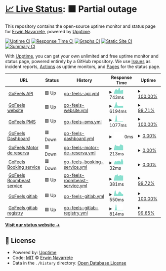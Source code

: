 # [📈 Live Status](https://rewin23.github.io/gofeels-uptime): <!--live status--> **🟧 Partial outage**

This repository contains the open-source uptime monitor and status page for [Erwin Navarrete](https://rewin23.github.io/gofeels-uptime), powered by [Upptime](https://github.com/upptime/upptime).

[![Uptime CI](https://github.com/rewin23/gofeels-uptime/workflows/Uptime%20CI/badge.svg)](https://github.com/rewin23/gofeels-uptime/actions?query=workflow%3A%22Uptime+CI%22)
[![Response Time CI](https://github.com/rewin23/gofeels-uptime/workflows/Response%20Time%20CI/badge.svg)](https://github.com/rewin23/gofeels-uptime/actions?query=workflow%3A%22Response+Time+CI%22)
[![Graphs CI](https://github.com/rewin23/gofeels-uptime/workflows/Graphs%20CI/badge.svg)](https://github.com/rewin23/gofeels-uptime/actions?query=workflow%3A%22Graphs+CI%22)
[![Static Site CI](https://github.com/rewin23/gofeels-uptime/workflows/Static%20Site%20CI/badge.svg)](https://github.com/rewin23/gofeels-uptime/actions?query=workflow%3A%22Static+Site+CI%22)
[![Summary CI](https://github.com/rewin23/gofeels-uptime/workflows/Summary%20CI/badge.svg)](https://github.com/rewin23/gofeels-uptime/actions?query=workflow%3A%22Summary+CI%22)

With [Upptime](https://upptime.js.org), you can get your own unlimited and free uptime monitor and status page, powered entirely by a GitHub repository. We use [Issues](https://github.com/rewin23/gofeels-uptime/issues) as incident reports, [Actions](https://github.com/rewin23/gofeels-uptime/actions) as uptime monitors, and [Pages](https://rewin23.github.io/gofeels-uptime) for the status page.

<!--start: status pages-->
<!-- This summary is generated by Upptime (https://github.com/upptime/upptime) -->
<!-- Do not edit this manually, your changes will be overwritten -->
<!-- prettier-ignore -->
| URL | Status | History | Response Time | Uptime |
| --- | ------ | ------- | ------------- | ------ |
| <img alt="" src="https://icons.duckduckgo.com/ip3/api.gofeels.com.ico" height="13"> [GoFeels API](https://api.gofeels.com) | 🟩 Up | [go-feels-api.yml](https://github.com/rewin23/gofeels-uptime/commits/HEAD/history/go-feels-api.yml) | <details><summary><img alt="Response time graph" src="./graphs/go-feels-api/response-time-week.png" height="20"> 743ms</summary><br><a href="https://rewin23.github.io/gofeels-uptime/history/go-feels-api"><img alt="Response time 1139" src="https://img.shields.io/endpoint?url=https%3A%2F%2Fraw.githubusercontent.com%2Frewin23%2Fgofeels-uptime%2FHEAD%2Fapi%2Fgo-feels-api%2Fresponse-time.json"></a><br><a href="https://rewin23.github.io/gofeels-uptime/history/go-feels-api"><img alt="24-hour response time 597" src="https://img.shields.io/endpoint?url=https%3A%2F%2Fraw.githubusercontent.com%2Frewin23%2Fgofeels-uptime%2FHEAD%2Fapi%2Fgo-feels-api%2Fresponse-time-day.json"></a><br><a href="https://rewin23.github.io/gofeels-uptime/history/go-feels-api"><img alt="7-day response time 743" src="https://img.shields.io/endpoint?url=https%3A%2F%2Fraw.githubusercontent.com%2Frewin23%2Fgofeels-uptime%2FHEAD%2Fapi%2Fgo-feels-api%2Fresponse-time-week.json"></a><br><a href="https://rewin23.github.io/gofeels-uptime/history/go-feels-api"><img alt="30-day response time 849" src="https://img.shields.io/endpoint?url=https%3A%2F%2Fraw.githubusercontent.com%2Frewin23%2Fgofeels-uptime%2FHEAD%2Fapi%2Fgo-feels-api%2Fresponse-time-month.json"></a><br><a href="https://rewin23.github.io/gofeels-uptime/history/go-feels-api"><img alt="1-year response time 1262" src="https://img.shields.io/endpoint?url=https%3A%2F%2Fraw.githubusercontent.com%2Frewin23%2Fgofeels-uptime%2FHEAD%2Fapi%2Fgo-feels-api%2Fresponse-time-year.json"></a></details> | <details><summary><a href="https://rewin23.github.io/gofeels-uptime/history/go-feels-api">100.00%</a></summary><a href="https://rewin23.github.io/gofeels-uptime/history/go-feels-api"><img alt="All-time uptime 99.91%" src="https://img.shields.io/endpoint?url=https%3A%2F%2Fraw.githubusercontent.com%2Frewin23%2Fgofeels-uptime%2FHEAD%2Fapi%2Fgo-feels-api%2Fuptime.json"></a><br><a href="https://rewin23.github.io/gofeels-uptime/history/go-feels-api"><img alt="24-hour uptime 100.00%" src="https://img.shields.io/endpoint?url=https%3A%2F%2Fraw.githubusercontent.com%2Frewin23%2Fgofeels-uptime%2FHEAD%2Fapi%2Fgo-feels-api%2Fuptime-day.json"></a><br><a href="https://rewin23.github.io/gofeels-uptime/history/go-feels-api"><img alt="7-day uptime 100.00%" src="https://img.shields.io/endpoint?url=https%3A%2F%2Fraw.githubusercontent.com%2Frewin23%2Fgofeels-uptime%2FHEAD%2Fapi%2Fgo-feels-api%2Fuptime-week.json"></a><br><a href="https://rewin23.github.io/gofeels-uptime/history/go-feels-api"><img alt="30-day uptime 99.89%" src="https://img.shields.io/endpoint?url=https%3A%2F%2Fraw.githubusercontent.com%2Frewin23%2Fgofeels-uptime%2FHEAD%2Fapi%2Fgo-feels-api%2Fuptime-month.json"></a><br><a href="https://rewin23.github.io/gofeels-uptime/history/go-feels-api"><img alt="1-year uptime 99.90%" src="https://img.shields.io/endpoint?url=https%3A%2F%2Fraw.githubusercontent.com%2Frewin23%2Fgofeels-uptime%2FHEAD%2Fapi%2Fgo-feels-api%2Fuptime-year.json"></a></details>
| <img alt="" src="https://icons.duckduckgo.com/ip3/www.gofeels.com.ico" height="13"> [GoFeels website](https://www.gofeels.com) | 🟩 Up | [go-feels-website.yml](https://github.com/rewin23/gofeels-uptime/commits/HEAD/history/go-feels-website.yml) | <details><summary><img alt="Response time graph" src="./graphs/go-feels-website/response-time-week.png" height="20"> 6194ms</summary><br><a href="https://rewin23.github.io/gofeels-uptime/history/go-feels-website"><img alt="Response time 7745" src="https://img.shields.io/endpoint?url=https%3A%2F%2Fraw.githubusercontent.com%2Frewin23%2Fgofeels-uptime%2FHEAD%2Fapi%2Fgo-feels-website%2Fresponse-time.json"></a><br><a href="https://rewin23.github.io/gofeels-uptime/history/go-feels-website"><img alt="24-hour response time 8435" src="https://img.shields.io/endpoint?url=https%3A%2F%2Fraw.githubusercontent.com%2Frewin23%2Fgofeels-uptime%2FHEAD%2Fapi%2Fgo-feels-website%2Fresponse-time-day.json"></a><br><a href="https://rewin23.github.io/gofeels-uptime/history/go-feels-website"><img alt="7-day response time 6194" src="https://img.shields.io/endpoint?url=https%3A%2F%2Fraw.githubusercontent.com%2Frewin23%2Fgofeels-uptime%2FHEAD%2Fapi%2Fgo-feels-website%2Fresponse-time-week.json"></a><br><a href="https://rewin23.github.io/gofeels-uptime/history/go-feels-website"><img alt="30-day response time 6979" src="https://img.shields.io/endpoint?url=https%3A%2F%2Fraw.githubusercontent.com%2Frewin23%2Fgofeels-uptime%2FHEAD%2Fapi%2Fgo-feels-website%2Fresponse-time-month.json"></a><br><a href="https://rewin23.github.io/gofeels-uptime/history/go-feels-website"><img alt="1-year response time 7392" src="https://img.shields.io/endpoint?url=https%3A%2F%2Fraw.githubusercontent.com%2Frewin23%2Fgofeels-uptime%2FHEAD%2Fapi%2Fgo-feels-website%2Fresponse-time-year.json"></a></details> | <details><summary><a href="https://rewin23.github.io/gofeels-uptime/history/go-feels-website">99.71%</a></summary><a href="https://rewin23.github.io/gofeels-uptime/history/go-feels-website"><img alt="All-time uptime 99.80%" src="https://img.shields.io/endpoint?url=https%3A%2F%2Fraw.githubusercontent.com%2Frewin23%2Fgofeels-uptime%2FHEAD%2Fapi%2Fgo-feels-website%2Fuptime.json"></a><br><a href="https://rewin23.github.io/gofeels-uptime/history/go-feels-website"><img alt="24-hour uptime 100.00%" src="https://img.shields.io/endpoint?url=https%3A%2F%2Fraw.githubusercontent.com%2Frewin23%2Fgofeels-uptime%2FHEAD%2Fapi%2Fgo-feels-website%2Fuptime-day.json"></a><br><a href="https://rewin23.github.io/gofeels-uptime/history/go-feels-website"><img alt="7-day uptime 99.71%" src="https://img.shields.io/endpoint?url=https%3A%2F%2Fraw.githubusercontent.com%2Frewin23%2Fgofeels-uptime%2FHEAD%2Fapi%2Fgo-feels-website%2Fuptime-week.json"></a><br><a href="https://rewin23.github.io/gofeels-uptime/history/go-feels-website"><img alt="30-day uptime 99.41%" src="https://img.shields.io/endpoint?url=https%3A%2F%2Fraw.githubusercontent.com%2Frewin23%2Fgofeels-uptime%2FHEAD%2Fapi%2Fgo-feels-website%2Fuptime-month.json"></a><br><a href="https://rewin23.github.io/gofeels-uptime/history/go-feels-website"><img alt="1-year uptime 99.72%" src="https://img.shields.io/endpoint?url=https%3A%2F%2Fraw.githubusercontent.com%2Frewin23%2Fgofeels-uptime%2FHEAD%2Fapi%2Fgo-feels-website%2Fuptime-year.json"></a></details>
| <img alt="" src="https://icons.duckduckgo.com/ip3/app.gofeels.com.ico" height="13"> [GoFeels PMS](https://app.gofeels.com) | 🟩 Up | [go-feels-pms.yml](https://github.com/rewin23/gofeels-uptime/commits/HEAD/history/go-feels-pms.yml) | <details><summary><img alt="Response time graph" src="./graphs/go-feels-pms/response-time-week.png" height="20"> 1077ms</summary><br><a href="https://rewin23.github.io/gofeels-uptime/history/go-feels-pms"><img alt="Response time 317" src="https://img.shields.io/endpoint?url=https%3A%2F%2Fraw.githubusercontent.com%2Frewin23%2Fgofeels-uptime%2FHEAD%2Fapi%2Fgo-feels-pms%2Fresponse-time.json"></a><br><a href="https://rewin23.github.io/gofeels-uptime/history/go-feels-pms"><img alt="24-hour response time 161" src="https://img.shields.io/endpoint?url=https%3A%2F%2Fraw.githubusercontent.com%2Frewin23%2Fgofeels-uptime%2FHEAD%2Fapi%2Fgo-feels-pms%2Fresponse-time-day.json"></a><br><a href="https://rewin23.github.io/gofeels-uptime/history/go-feels-pms"><img alt="7-day response time 1077" src="https://img.shields.io/endpoint?url=https%3A%2F%2Fraw.githubusercontent.com%2Frewin23%2Fgofeels-uptime%2FHEAD%2Fapi%2Fgo-feels-pms%2Fresponse-time-week.json"></a><br><a href="https://rewin23.github.io/gofeels-uptime/history/go-feels-pms"><img alt="30-day response time 448" src="https://img.shields.io/endpoint?url=https%3A%2F%2Fraw.githubusercontent.com%2Frewin23%2Fgofeels-uptime%2FHEAD%2Fapi%2Fgo-feels-pms%2Fresponse-time-month.json"></a><br><a href="https://rewin23.github.io/gofeels-uptime/history/go-feels-pms"><img alt="1-year response time 351" src="https://img.shields.io/endpoint?url=https%3A%2F%2Fraw.githubusercontent.com%2Frewin23%2Fgofeels-uptime%2FHEAD%2Fapi%2Fgo-feels-pms%2Fresponse-time-year.json"></a></details> | <details><summary><a href="https://rewin23.github.io/gofeels-uptime/history/go-feels-pms">100.00%</a></summary><a href="https://rewin23.github.io/gofeels-uptime/history/go-feels-pms"><img alt="All-time uptime 99.95%" src="https://img.shields.io/endpoint?url=https%3A%2F%2Fraw.githubusercontent.com%2Frewin23%2Fgofeels-uptime%2FHEAD%2Fapi%2Fgo-feels-pms%2Fuptime.json"></a><br><a href="https://rewin23.github.io/gofeels-uptime/history/go-feels-pms"><img alt="24-hour uptime 100.00%" src="https://img.shields.io/endpoint?url=https%3A%2F%2Fraw.githubusercontent.com%2Frewin23%2Fgofeels-uptime%2FHEAD%2Fapi%2Fgo-feels-pms%2Fuptime-day.json"></a><br><a href="https://rewin23.github.io/gofeels-uptime/history/go-feels-pms"><img alt="7-day uptime 100.00%" src="https://img.shields.io/endpoint?url=https%3A%2F%2Fraw.githubusercontent.com%2Frewin23%2Fgofeels-uptime%2FHEAD%2Fapi%2Fgo-feels-pms%2Fuptime-week.json"></a><br><a href="https://rewin23.github.io/gofeels-uptime/history/go-feels-pms"><img alt="30-day uptime 100.00%" src="https://img.shields.io/endpoint?url=https%3A%2F%2Fraw.githubusercontent.com%2Frewin23%2Fgofeels-uptime%2FHEAD%2Fapi%2Fgo-feels-pms%2Fuptime-month.json"></a><br><a href="https://rewin23.github.io/gofeels-uptime/history/go-feels-pms"><img alt="1-year uptime 99.93%" src="https://img.shields.io/endpoint?url=https%3A%2F%2Fraw.githubusercontent.com%2Frewin23%2Fgofeels-uptime%2FHEAD%2Fapi%2Fgo-feels-pms%2Fuptime-year.json"></a></details>
| <img alt="" src="https://icons.duckduckgo.com/ip3/admin.gofeels.com.ico" height="13"> [GoFeels Dashboard](https://admin.gofeels.com) | 🟥 Down | [go-feels-dashboard.yml](https://github.com/rewin23/gofeels-uptime/commits/HEAD/history/go-feels-dashboard.yml) | <details><summary><img alt="Response time graph" src="./graphs/go-feels-dashboard/response-time-week.png" height="20"> 0ms</summary><br><a href="https://rewin23.github.io/gofeels-uptime/history/go-feels-dashboard"><img alt="Response time 0" src="https://img.shields.io/endpoint?url=https%3A%2F%2Fraw.githubusercontent.com%2Frewin23%2Fgofeels-uptime%2FHEAD%2Fapi%2Fgo-feels-dashboard%2Fresponse-time.json"></a><br><a href="https://rewin23.github.io/gofeels-uptime/history/go-feels-dashboard"><img alt="24-hour response time 0" src="https://img.shields.io/endpoint?url=https%3A%2F%2Fraw.githubusercontent.com%2Frewin23%2Fgofeels-uptime%2FHEAD%2Fapi%2Fgo-feels-dashboard%2Fresponse-time-day.json"></a><br><a href="https://rewin23.github.io/gofeels-uptime/history/go-feels-dashboard"><img alt="7-day response time 0" src="https://img.shields.io/endpoint?url=https%3A%2F%2Fraw.githubusercontent.com%2Frewin23%2Fgofeels-uptime%2FHEAD%2Fapi%2Fgo-feels-dashboard%2Fresponse-time-week.json"></a><br><a href="https://rewin23.github.io/gofeels-uptime/history/go-feels-dashboard"><img alt="30-day response time 0" src="https://img.shields.io/endpoint?url=https%3A%2F%2Fraw.githubusercontent.com%2Frewin23%2Fgofeels-uptime%2FHEAD%2Fapi%2Fgo-feels-dashboard%2Fresponse-time-month.json"></a><br><a href="https://rewin23.github.io/gofeels-uptime/history/go-feels-dashboard"><img alt="1-year response time 0" src="https://img.shields.io/endpoint?url=https%3A%2F%2Fraw.githubusercontent.com%2Frewin23%2Fgofeels-uptime%2FHEAD%2Fapi%2Fgo-feels-dashboard%2Fresponse-time-year.json"></a></details> | <details><summary><a href="https://rewin23.github.io/gofeels-uptime/history/go-feels-dashboard">0.00%</a></summary><a href="https://rewin23.github.io/gofeels-uptime/history/go-feels-dashboard"><img alt="All-time uptime 20.24%" src="https://img.shields.io/endpoint?url=https%3A%2F%2Fraw.githubusercontent.com%2Frewin23%2Fgofeels-uptime%2FHEAD%2Fapi%2Fgo-feels-dashboard%2Fuptime.json"></a><br><a href="https://rewin23.github.io/gofeels-uptime/history/go-feels-dashboard"><img alt="24-hour uptime 0.00%" src="https://img.shields.io/endpoint?url=https%3A%2F%2Fraw.githubusercontent.com%2Frewin23%2Fgofeels-uptime%2FHEAD%2Fapi%2Fgo-feels-dashboard%2Fuptime-day.json"></a><br><a href="https://rewin23.github.io/gofeels-uptime/history/go-feels-dashboard"><img alt="7-day uptime 0.00%" src="https://img.shields.io/endpoint?url=https%3A%2F%2Fraw.githubusercontent.com%2Frewin23%2Fgofeels-uptime%2FHEAD%2Fapi%2Fgo-feels-dashboard%2Fuptime-week.json"></a><br><a href="https://rewin23.github.io/gofeels-uptime/history/go-feels-dashboard"><img alt="30-day uptime 0.00%" src="https://img.shields.io/endpoint?url=https%3A%2F%2Fraw.githubusercontent.com%2Frewin23%2Fgofeels-uptime%2FHEAD%2Fapi%2Fgo-feels-dashboard%2Fuptime-month.json"></a><br><a href="https://rewin23.github.io/gofeels-uptime/history/go-feels-dashboard"><img alt="1-year uptime 0.00%" src="https://img.shields.io/endpoint?url=https%3A%2F%2Fraw.githubusercontent.com%2Frewin23%2Fgofeels-uptime%2FHEAD%2Fapi%2Fgo-feels-dashboard%2Fuptime-year.json"></a></details>
| <img alt="" src="https://icons.duckduckgo.com/ip3/reserva.gofeels.com.ico" height="13"> [GoFeels Motor de reserva](https://reserva.gofeels.com) | 🟥 Down | [go-feels-motor-de-reserva.yml](https://github.com/rewin23/gofeels-uptime/commits/HEAD/history/go-feels-motor-de-reserva.yml) | <details><summary><img alt="Response time graph" src="./graphs/go-feels-motor-de-reserva/response-time-week.png" height="20"> 213ms</summary><br><a href="https://rewin23.github.io/gofeels-uptime/history/go-feels-motor-de-reserva"><img alt="Response time 241" src="https://img.shields.io/endpoint?url=https%3A%2F%2Fraw.githubusercontent.com%2Frewin23%2Fgofeels-uptime%2FHEAD%2Fapi%2Fgo-feels-motor-de-reserva%2Fresponse-time.json"></a><br><a href="https://rewin23.github.io/gofeels-uptime/history/go-feels-motor-de-reserva"><img alt="24-hour response time 171" src="https://img.shields.io/endpoint?url=https%3A%2F%2Fraw.githubusercontent.com%2Frewin23%2Fgofeels-uptime%2FHEAD%2Fapi%2Fgo-feels-motor-de-reserva%2Fresponse-time-day.json"></a><br><a href="https://rewin23.github.io/gofeels-uptime/history/go-feels-motor-de-reserva"><img alt="7-day response time 213" src="https://img.shields.io/endpoint?url=https%3A%2F%2Fraw.githubusercontent.com%2Frewin23%2Fgofeels-uptime%2FHEAD%2Fapi%2Fgo-feels-motor-de-reserva%2Fresponse-time-week.json"></a><br><a href="https://rewin23.github.io/gofeels-uptime/history/go-feels-motor-de-reserva"><img alt="30-day response time 224" src="https://img.shields.io/endpoint?url=https%3A%2F%2Fraw.githubusercontent.com%2Frewin23%2Fgofeels-uptime%2FHEAD%2Fapi%2Fgo-feels-motor-de-reserva%2Fresponse-time-month.json"></a><br><a href="https://rewin23.github.io/gofeels-uptime/history/go-feels-motor-de-reserva"><img alt="1-year response time 238" src="https://img.shields.io/endpoint?url=https%3A%2F%2Fraw.githubusercontent.com%2Frewin23%2Fgofeels-uptime%2FHEAD%2Fapi%2Fgo-feels-motor-de-reserva%2Fresponse-time-year.json"></a></details> | <details><summary><a href="https://rewin23.github.io/gofeels-uptime/history/go-feels-motor-de-reserva">0.00%</a></summary><a href="https://rewin23.github.io/gofeels-uptime/history/go-feels-motor-de-reserva"><img alt="All-time uptime 40.91%" src="https://img.shields.io/endpoint?url=https%3A%2F%2Fraw.githubusercontent.com%2Frewin23%2Fgofeels-uptime%2FHEAD%2Fapi%2Fgo-feels-motor-de-reserva%2Fuptime.json"></a><br><a href="https://rewin23.github.io/gofeels-uptime/history/go-feels-motor-de-reserva"><img alt="24-hour uptime 0.00%" src="https://img.shields.io/endpoint?url=https%3A%2F%2Fraw.githubusercontent.com%2Frewin23%2Fgofeels-uptime%2FHEAD%2Fapi%2Fgo-feels-motor-de-reserva%2Fuptime-day.json"></a><br><a href="https://rewin23.github.io/gofeels-uptime/history/go-feels-motor-de-reserva"><img alt="7-day uptime 0.00%" src="https://img.shields.io/endpoint?url=https%3A%2F%2Fraw.githubusercontent.com%2Frewin23%2Fgofeels-uptime%2FHEAD%2Fapi%2Fgo-feels-motor-de-reserva%2Fuptime-week.json"></a><br><a href="https://rewin23.github.io/gofeels-uptime/history/go-feels-motor-de-reserva"><img alt="30-day uptime 0.00%" src="https://img.shields.io/endpoint?url=https%3A%2F%2Fraw.githubusercontent.com%2Frewin23%2Fgofeels-uptime%2FHEAD%2Fapi%2Fgo-feels-motor-de-reserva%2Fuptime-month.json"></a><br><a href="https://rewin23.github.io/gofeels-uptime/history/go-feels-motor-de-reserva"><img alt="1-year uptime 3.53%" src="https://img.shields.io/endpoint?url=https%3A%2F%2Fraw.githubusercontent.com%2Frewin23%2Fgofeels-uptime%2FHEAD%2Fapi%2Fgo-feels-motor-de-reserva%2Fuptime-year.json"></a></details>
| <img alt="" src="https://icons.duckduckgo.com/ip3/reserva.gofeels.com.ico" height="13"> [GoFeels Booking service](https://reserva.gofeels.com) | 🟥 Down | [go-feels-booking-service.yml](https://github.com/rewin23/gofeels-uptime/commits/HEAD/history/go-feels-booking-service.yml) | <details><summary><img alt="Response time graph" src="./graphs/go-feels-booking-service/response-time-week.png" height="20"> 32ms</summary><br><a href="https://rewin23.github.io/gofeels-uptime/history/go-feels-booking-service"><img alt="Response time 34" src="https://img.shields.io/endpoint?url=https%3A%2F%2Fraw.githubusercontent.com%2Frewin23%2Fgofeels-uptime%2FHEAD%2Fapi%2Fgo-feels-booking-service%2Fresponse-time.json"></a><br><a href="https://rewin23.github.io/gofeels-uptime/history/go-feels-booking-service"><img alt="24-hour response time 25" src="https://img.shields.io/endpoint?url=https%3A%2F%2Fraw.githubusercontent.com%2Frewin23%2Fgofeels-uptime%2FHEAD%2Fapi%2Fgo-feels-booking-service%2Fresponse-time-day.json"></a><br><a href="https://rewin23.github.io/gofeels-uptime/history/go-feels-booking-service"><img alt="7-day response time 32" src="https://img.shields.io/endpoint?url=https%3A%2F%2Fraw.githubusercontent.com%2Frewin23%2Fgofeels-uptime%2FHEAD%2Fapi%2Fgo-feels-booking-service%2Fresponse-time-week.json"></a><br><a href="https://rewin23.github.io/gofeels-uptime/history/go-feels-booking-service"><img alt="30-day response time 32" src="https://img.shields.io/endpoint?url=https%3A%2F%2Fraw.githubusercontent.com%2Frewin23%2Fgofeels-uptime%2FHEAD%2Fapi%2Fgo-feels-booking-service%2Fresponse-time-month.json"></a><br><a href="https://rewin23.github.io/gofeels-uptime/history/go-feels-booking-service"><img alt="1-year response time 34" src="https://img.shields.io/endpoint?url=https%3A%2F%2Fraw.githubusercontent.com%2Frewin23%2Fgofeels-uptime%2FHEAD%2Fapi%2Fgo-feels-booking-service%2Fresponse-time-year.json"></a></details> | <details><summary><a href="https://rewin23.github.io/gofeels-uptime/history/go-feels-booking-service">0.00%</a></summary><a href="https://rewin23.github.io/gofeels-uptime/history/go-feels-booking-service"><img alt="All-time uptime 40.92%" src="https://img.shields.io/endpoint?url=https%3A%2F%2Fraw.githubusercontent.com%2Frewin23%2Fgofeels-uptime%2FHEAD%2Fapi%2Fgo-feels-booking-service%2Fuptime.json"></a><br><a href="https://rewin23.github.io/gofeels-uptime/history/go-feels-booking-service"><img alt="24-hour uptime 0.00%" src="https://img.shields.io/endpoint?url=https%3A%2F%2Fraw.githubusercontent.com%2Frewin23%2Fgofeels-uptime%2FHEAD%2Fapi%2Fgo-feels-booking-service%2Fuptime-day.json"></a><br><a href="https://rewin23.github.io/gofeels-uptime/history/go-feels-booking-service"><img alt="7-day uptime 0.00%" src="https://img.shields.io/endpoint?url=https%3A%2F%2Fraw.githubusercontent.com%2Frewin23%2Fgofeels-uptime%2FHEAD%2Fapi%2Fgo-feels-booking-service%2Fuptime-week.json"></a><br><a href="https://rewin23.github.io/gofeels-uptime/history/go-feels-booking-service"><img alt="30-day uptime 0.00%" src="https://img.shields.io/endpoint?url=https%3A%2F%2Fraw.githubusercontent.com%2Frewin23%2Fgofeels-uptime%2FHEAD%2Fapi%2Fgo-feels-booking-service%2Fuptime-month.json"></a><br><a href="https://rewin23.github.io/gofeels-uptime/history/go-feels-booking-service"><img alt="1-year uptime 3.53%" src="https://img.shields.io/endpoint?url=https%3A%2F%2Fraw.githubusercontent.com%2Frewin23%2Fgofeels-uptime%2FHEAD%2Fapi%2Fgo-feels-booking-service%2Fuptime-year.json"></a></details>
| <img alt="" src="https://icons.duckduckgo.com/ip3/roombeast.gofeels.com.ico" height="13"> [GoFeels Roombeast service](https://roombeast.gofeels.com) | 🟩 Up | [go-feels-roombeast-service.yml](https://github.com/rewin23/gofeels-uptime/commits/HEAD/history/go-feels-roombeast-service.yml) | <details><summary><img alt="Response time graph" src="./graphs/go-feels-roombeast-service/response-time-week.png" height="20"> 381ms</summary><br><a href="https://rewin23.github.io/gofeels-uptime/history/go-feels-roombeast-service"><img alt="Response time 455" src="https://img.shields.io/endpoint?url=https%3A%2F%2Fraw.githubusercontent.com%2Frewin23%2Fgofeels-uptime%2FHEAD%2Fapi%2Fgo-feels-roombeast-service%2Fresponse-time.json"></a><br><a href="https://rewin23.github.io/gofeels-uptime/history/go-feels-roombeast-service"><img alt="24-hour response time 442" src="https://img.shields.io/endpoint?url=https%3A%2F%2Fraw.githubusercontent.com%2Frewin23%2Fgofeels-uptime%2FHEAD%2Fapi%2Fgo-feels-roombeast-service%2Fresponse-time-day.json"></a><br><a href="https://rewin23.github.io/gofeels-uptime/history/go-feels-roombeast-service"><img alt="7-day response time 381" src="https://img.shields.io/endpoint?url=https%3A%2F%2Fraw.githubusercontent.com%2Frewin23%2Fgofeels-uptime%2FHEAD%2Fapi%2Fgo-feels-roombeast-service%2Fresponse-time-week.json"></a><br><a href="https://rewin23.github.io/gofeels-uptime/history/go-feels-roombeast-service"><img alt="30-day response time 379" src="https://img.shields.io/endpoint?url=https%3A%2F%2Fraw.githubusercontent.com%2Frewin23%2Fgofeels-uptime%2FHEAD%2Fapi%2Fgo-feels-roombeast-service%2Fresponse-time-month.json"></a><br><a href="https://rewin23.github.io/gofeels-uptime/history/go-feels-roombeast-service"><img alt="1-year response time 483" src="https://img.shields.io/endpoint?url=https%3A%2F%2Fraw.githubusercontent.com%2Frewin23%2Fgofeels-uptime%2FHEAD%2Fapi%2Fgo-feels-roombeast-service%2Fresponse-time-year.json"></a></details> | <details><summary><a href="https://rewin23.github.io/gofeels-uptime/history/go-feels-roombeast-service">99.72%</a></summary><a href="https://rewin23.github.io/gofeels-uptime/history/go-feels-roombeast-service"><img alt="All-time uptime 99.92%" src="https://img.shields.io/endpoint?url=https%3A%2F%2Fraw.githubusercontent.com%2Frewin23%2Fgofeels-uptime%2FHEAD%2Fapi%2Fgo-feels-roombeast-service%2Fuptime.json"></a><br><a href="https://rewin23.github.io/gofeels-uptime/history/go-feels-roombeast-service"><img alt="24-hour uptime 100.00%" src="https://img.shields.io/endpoint?url=https%3A%2F%2Fraw.githubusercontent.com%2Frewin23%2Fgofeels-uptime%2FHEAD%2Fapi%2Fgo-feels-roombeast-service%2Fuptime-day.json"></a><br><a href="https://rewin23.github.io/gofeels-uptime/history/go-feels-roombeast-service"><img alt="7-day uptime 99.72%" src="https://img.shields.io/endpoint?url=https%3A%2F%2Fraw.githubusercontent.com%2Frewin23%2Fgofeels-uptime%2FHEAD%2Fapi%2Fgo-feels-roombeast-service%2Fuptime-week.json"></a><br><a href="https://rewin23.github.io/gofeels-uptime/history/go-feels-roombeast-service"><img alt="30-day uptime 99.85%" src="https://img.shields.io/endpoint?url=https%3A%2F%2Fraw.githubusercontent.com%2Frewin23%2Fgofeels-uptime%2FHEAD%2Fapi%2Fgo-feels-roombeast-service%2Fuptime-month.json"></a><br><a href="https://rewin23.github.io/gofeels-uptime/history/go-feels-roombeast-service"><img alt="1-year uptime 99.90%" src="https://img.shields.io/endpoint?url=https%3A%2F%2Fraw.githubusercontent.com%2Frewin23%2Fgofeels-uptime%2FHEAD%2Fapi%2Fgo-feels-roombeast-service%2Fuptime-year.json"></a></details>
| <img alt="" src="https://icons.duckduckgo.com/ip3/gitlab.gofeels.com.ico" height="13"> [GoFeels gitlab](https://gitlab.gofeels.com) | 🟩 Up | [go-feels-gitlab.yml](https://github.com/rewin23/gofeels-uptime/commits/HEAD/history/go-feels-gitlab.yml) | <details><summary><img alt="Response time graph" src="./graphs/go-feels-gitlab/response-time-week.png" height="20"> 550ms</summary><br><a href="https://rewin23.github.io/gofeels-uptime/history/go-feels-gitlab"><img alt="Response time 679" src="https://img.shields.io/endpoint?url=https%3A%2F%2Fraw.githubusercontent.com%2Frewin23%2Fgofeels-uptime%2FHEAD%2Fapi%2Fgo-feels-gitlab%2Fresponse-time.json"></a><br><a href="https://rewin23.github.io/gofeels-uptime/history/go-feels-gitlab"><img alt="24-hour response time 757" src="https://img.shields.io/endpoint?url=https%3A%2F%2Fraw.githubusercontent.com%2Frewin23%2Fgofeels-uptime%2FHEAD%2Fapi%2Fgo-feels-gitlab%2Fresponse-time-day.json"></a><br><a href="https://rewin23.github.io/gofeels-uptime/history/go-feels-gitlab"><img alt="7-day response time 550" src="https://img.shields.io/endpoint?url=https%3A%2F%2Fraw.githubusercontent.com%2Frewin23%2Fgofeels-uptime%2FHEAD%2Fapi%2Fgo-feels-gitlab%2Fresponse-time-week.json"></a><br><a href="https://rewin23.github.io/gofeels-uptime/history/go-feels-gitlab"><img alt="30-day response time 628" src="https://img.shields.io/endpoint?url=https%3A%2F%2Fraw.githubusercontent.com%2Frewin23%2Fgofeels-uptime%2FHEAD%2Fapi%2Fgo-feels-gitlab%2Fresponse-time-month.json"></a><br><a href="https://rewin23.github.io/gofeels-uptime/history/go-feels-gitlab"><img alt="1-year response time 698" src="https://img.shields.io/endpoint?url=https%3A%2F%2Fraw.githubusercontent.com%2Frewin23%2Fgofeels-uptime%2FHEAD%2Fapi%2Fgo-feels-gitlab%2Fresponse-time-year.json"></a></details> | <details><summary><a href="https://rewin23.github.io/gofeels-uptime/history/go-feels-gitlab">100.00%</a></summary><a href="https://rewin23.github.io/gofeels-uptime/history/go-feels-gitlab"><img alt="All-time uptime 99.89%" src="https://img.shields.io/endpoint?url=https%3A%2F%2Fraw.githubusercontent.com%2Frewin23%2Fgofeels-uptime%2FHEAD%2Fapi%2Fgo-feels-gitlab%2Fuptime.json"></a><br><a href="https://rewin23.github.io/gofeels-uptime/history/go-feels-gitlab"><img alt="24-hour uptime 100.00%" src="https://img.shields.io/endpoint?url=https%3A%2F%2Fraw.githubusercontent.com%2Frewin23%2Fgofeels-uptime%2FHEAD%2Fapi%2Fgo-feels-gitlab%2Fuptime-day.json"></a><br><a href="https://rewin23.github.io/gofeels-uptime/history/go-feels-gitlab"><img alt="7-day uptime 100.00%" src="https://img.shields.io/endpoint?url=https%3A%2F%2Fraw.githubusercontent.com%2Frewin23%2Fgofeels-uptime%2FHEAD%2Fapi%2Fgo-feels-gitlab%2Fuptime-week.json"></a><br><a href="https://rewin23.github.io/gofeels-uptime/history/go-feels-gitlab"><img alt="30-day uptime 100.00%" src="https://img.shields.io/endpoint?url=https%3A%2F%2Fraw.githubusercontent.com%2Frewin23%2Fgofeels-uptime%2FHEAD%2Fapi%2Fgo-feels-gitlab%2Fuptime-month.json"></a><br><a href="https://rewin23.github.io/gofeels-uptime/history/go-feels-gitlab"><img alt="1-year uptime 99.91%" src="https://img.shields.io/endpoint?url=https%3A%2F%2Fraw.githubusercontent.com%2Frewin23%2Fgofeels-uptime%2FHEAD%2Fapi%2Fgo-feels-gitlab%2Fuptime-year.json"></a></details>
| <img alt="" src="https://icons.duckduckgo.com/ip3/registry.gitlab.gofeels.com.ico" height="13"> [GoFeels gitlab registry](https://registry.gitlab.gofeels.com) | 🟩 Up | [go-feels-gitlab-registry.yml](https://github.com/rewin23/gofeels-uptime/commits/HEAD/history/go-feels-gitlab-registry.yml) | <details><summary><img alt="Response time graph" src="./graphs/go-feels-gitlab-registry/response-time-week.png" height="20"> 814ms</summary><br><a href="https://rewin23.github.io/gofeels-uptime/history/go-feels-gitlab-registry"><img alt="Response time 240" src="https://img.shields.io/endpoint?url=https%3A%2F%2Fraw.githubusercontent.com%2Frewin23%2Fgofeels-uptime%2FHEAD%2Fapi%2Fgo-feels-gitlab-registry%2Fresponse-time.json"></a><br><a href="https://rewin23.github.io/gofeels-uptime/history/go-feels-gitlab-registry"><img alt="24-hour response time 182" src="https://img.shields.io/endpoint?url=https%3A%2F%2Fraw.githubusercontent.com%2Frewin23%2Fgofeels-uptime%2FHEAD%2Fapi%2Fgo-feels-gitlab-registry%2Fresponse-time-day.json"></a><br><a href="https://rewin23.github.io/gofeels-uptime/history/go-feels-gitlab-registry"><img alt="7-day response time 814" src="https://img.shields.io/endpoint?url=https%3A%2F%2Fraw.githubusercontent.com%2Frewin23%2Fgofeels-uptime%2FHEAD%2Fapi%2Fgo-feels-gitlab-registry%2Fresponse-time-week.json"></a><br><a href="https://rewin23.github.io/gofeels-uptime/history/go-feels-gitlab-registry"><img alt="30-day response time 362" src="https://img.shields.io/endpoint?url=https%3A%2F%2Fraw.githubusercontent.com%2Frewin23%2Fgofeels-uptime%2FHEAD%2Fapi%2Fgo-feels-gitlab-registry%2Fresponse-time-month.json"></a><br><a href="https://rewin23.github.io/gofeels-uptime/history/go-feels-gitlab-registry"><img alt="1-year response time 255" src="https://img.shields.io/endpoint?url=https%3A%2F%2Fraw.githubusercontent.com%2Frewin23%2Fgofeels-uptime%2FHEAD%2Fapi%2Fgo-feels-gitlab-registry%2Fresponse-time-year.json"></a></details> | <details><summary><a href="https://rewin23.github.io/gofeels-uptime/history/go-feels-gitlab-registry">99.65%</a></summary><a href="https://rewin23.github.io/gofeels-uptime/history/go-feels-gitlab-registry"><img alt="All-time uptime 99.90%" src="https://img.shields.io/endpoint?url=https%3A%2F%2Fraw.githubusercontent.com%2Frewin23%2Fgofeels-uptime%2FHEAD%2Fapi%2Fgo-feels-gitlab-registry%2Fuptime.json"></a><br><a href="https://rewin23.github.io/gofeels-uptime/history/go-feels-gitlab-registry"><img alt="24-hour uptime 100.00%" src="https://img.shields.io/endpoint?url=https%3A%2F%2Fraw.githubusercontent.com%2Frewin23%2Fgofeels-uptime%2FHEAD%2Fapi%2Fgo-feels-gitlab-registry%2Fuptime-day.json"></a><br><a href="https://rewin23.github.io/gofeels-uptime/history/go-feels-gitlab-registry"><img alt="7-day uptime 99.65%" src="https://img.shields.io/endpoint?url=https%3A%2F%2Fraw.githubusercontent.com%2Frewin23%2Fgofeels-uptime%2FHEAD%2Fapi%2Fgo-feels-gitlab-registry%2Fuptime-week.json"></a><br><a href="https://rewin23.github.io/gofeels-uptime/history/go-feels-gitlab-registry"><img alt="30-day uptime 99.87%" src="https://img.shields.io/endpoint?url=https%3A%2F%2Fraw.githubusercontent.com%2Frewin23%2Fgofeels-uptime%2FHEAD%2Fapi%2Fgo-feels-gitlab-registry%2Fuptime-month.json"></a><br><a href="https://rewin23.github.io/gofeels-uptime/history/go-feels-gitlab-registry"><img alt="1-year uptime 99.92%" src="https://img.shields.io/endpoint?url=https%3A%2F%2Fraw.githubusercontent.com%2Frewin23%2Fgofeels-uptime%2FHEAD%2Fapi%2Fgo-feels-gitlab-registry%2Fuptime-year.json"></a></details>

<!--end: status pages-->

[**Visit our status website →**](https://rewin23.github.io/gofeels-uptime)

## 📄 License

- Powered by: [Upptime](https://github.com/upptime/upptime)
- Code: [MIT](./LICENSE) © [Erwin Navarrete](https://rewin23.github.io/gofeels-uptime)
- Data in the `./history` directory: [Open Database License](https://opendatacommons.org/licenses/odbl/1-0/)
